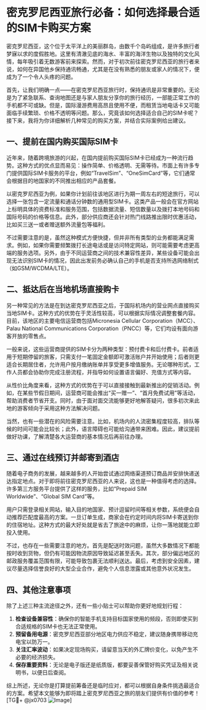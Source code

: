 # 密克罗尼西亚旅行必备：如何选择最合适的SIM卡购买方案

密克罗尼西亚，这个位于太平洋上的美丽群岛，由数千个岛屿组成，是许多旅行者梦寐以求的度假胜地。这里有清澈见底的海水、丰富的海洋生物以及独特的文化风情，每年吸引着无数游客前来探索。然而，对于初次前往密克罗尼西亚的旅行者来说，如何在异国他乡保持通讯畅通，尤其是在没有熟悉的朋友或家人的情况下，便成为了一个令人头疼的问题。

首先，让我们明确一点——在密克罗尼西亚旅行时，保持通讯是非常重要的。无论是为了紧急联系、查询地图还是与家人朋友分享你的旅行经历，一部能正常工作的手机都不可或缺。但是，国际漫游费用高昂且使用不便，而租赁当地电话卡又可能面临手续繁琐、价格不透明等问题。那么，究竟该如何选择适合自己的SIM卡呢？接下来，我将为你详细解析几种常见的购买方案，并结合实际案例给出建议。

## 一、提前在国内购买国际SIM卡

近年来，随着跨境旅游的兴起，在国内提前购买国际SIM卡已经成为一种流行趋势。这种方式的优点显而易见：操作简单、价格透明、无需等待。市面上有许多专门提供国际SIM卡服务的平台，例如“TravelSim”、“OneSimCard”等，它们通常会根据目的地国家的不同推出相应的产品套餐。

以密克罗尼西亚为例，如果你计划前往该地区进行为期一周左右的短途旅行，可以选择一张包含一定流量和通话分钟数的通用型SIM卡。这类产品一般会在官方网站上标明具体的资费标准和服务范围，包括数据流量、短信数量以及拨打本地号码和国际号码的价格等信息。此外，部分供应商还会针对热门线路推出限时优惠活动，比如买三送一或者赠送额外流量包等福利。

不过需要注意的是，虽然这种模式方便快捷，但并非所有类型的业务都能满足需求。例如，如果你需要频繁拨打长途电话或是访问特定网站，则可能需要考虑更高端的服务选项。另外，由于不同运营商之间的技术兼容性差异，某些设备可能会出现无法识别SIM卡的情况，因此出发前务必确认自己的手机是否支持所选网络制式（如GSM/WCDMA/LTE）。

## 二、抵达后在当地机场直接购卡

另一种常见的方法是在到达密克罗尼西亚之后，于国际机场内的营业网点直接购买当地SIM卡。这种方式的优势在于灵活性较高，可以根据实际情况调整套餐内容。目前，该地区的主要电信运营商包括Micronesia Cellular Corporation（MCC）、Palau National Communications Corporation（PNCC）等，它们均设有面向游客开放的零售点。

一般来说，这些运营商提供的SIM卡分为两种类型：预付费卡和后付费卡。前者适用于短期停留的旅客，只需支付一笔固定金额即可激活账户并开始使用；后者则更适合长期居住者，允许用户按月缴纳账单并享受更多增值服务。无论哪种形式，工作人员都会协助你完成注册流程，并指导如何设置语言偏好、充值方式等内容。

从性价比角度来看，这种方式的优势在于可以直接接触到最新推出的促销活动。例如，在某些节假日期间，运营商可能会推出“买一赠一”、“首月免费试用”等活动，帮助消费者节省开支。同时，由于面对面交流能够更好地解答疑问，很多初次来此地的游客倾向于采用这种方法解决问题。

当然，也有一些潜在的风险需要注意。比如，机场内的人流密集程度较高，排队等候的时间可能会比较长；此外，语言障碍也可能给沟通带来困难。因此，建议提前做好功课，了解清楚各大运营商的基本情况后再前往办理。

## 三、通过在线预订并邮寄到酒店

随着电子商务的发展，越来越多的人开始尝试通过网络渠道预订商品并安排快递送达指定地点。对于即将前往密克罗尼西亚的人来说，这也是一种值得考虑的选择。许多第三方服务平台提供了这样的服务，比如“Prepaid SIM Worldwide”、“Global SIM Card”等。

用户只需登录相关网站，输入目的地国家、预计逗留时间等相关参数，系统便会自动推荐匹配度最高的方案。一旦订单生成，商家会在约定时间内将SIM卡寄送到你的住宿地址。这种方式的最大好处就是省去了旅途中的麻烦，让你一落地就能立即投入使用。

不过，也存在一些需要注意的地方。首先是配送时效问题，虽然大多数情况下都能按时收到货物，但仍有可能因物流原因导致延迟甚至丢失。其次，部分偏远地区的邮政服务覆盖范围有限，可能导致包裹无法顺利送达。最后，考虑到安全因素，建议尽量选择信誉良好的大型企业合作，避免个人信息泄露或其他意外状况发生。

## 四、其他注意事项

除了上述三种主流途径之外，还有一些小贴士可以帮助你更好地规划行程：

1. **检查设备兼容性**：确保你的智能手机支持目标国家使用的频段，否则即使买到合适规格的SIM卡也无法正常使用。
2. **预留备用电源**：密克罗尼西亚部分地区电力供应不稳定，建议随身携带移动充电宝以防万一。
3. **关注汇率波动**：如果决定现场购买，请留意当天的外汇牌价变化，以免产生不必要的经济损失。
4. **保存重要资料**：无论是电子版还是纸质版，都要妥善保管好购买凭证及相关说明书，以便日后查阅。

综上所述，无论你是打算提前筹备还是临时应对，都可以根据自身条件挑选最适合的方案。希望本文能够为即将踏上密克罗尼西亚之旅的朋友们提供有价值的参考！[TG💪+ @jx0703 ![Image](https://github.com/user-attachments/assets/dbca1d08-cadb-493c-b0ec-ad6f7a83f270)]